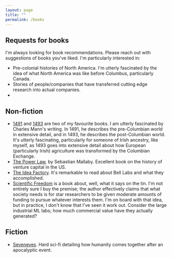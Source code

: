 ```yaml
---
layout: page
title: ""
permalink: /books
---
```


## Requests for books

I'm always looking for book recommendations. Please reach out with suggestions of books you've liked. I'm particularly interested in:

- Pre-colonial histories of North America. I'm utterly fascinated by the idea of what North America was like before Columbus, particularly Canada. 
- Stories of people/companies that have transferred cutting edge research into actual companies. 
- 

## Non-fiction

- [1491](https://en.wikipedia.org/wiki/1491:_New_Revelations_of_the_Americas_Before_Columbus) and [1493](https://www.amazon.ca/1493-Uncovering-World-Columbus-Created/dp/0307278247) are two of my favourite books. I am utterly fascinated by Charles Mann's writing. In 1491, he describes the pre-Columbian world in extensive detail, and in 1493, he describes the post-Columbian world. It's utterly fascinating, particularly for someone of Irish ancestry, like myself, as 1493 goes into extensive detail about how European (particularly Irish) agriculture was transformed by the Columbian Exchange.
- [The Power Law](https://www.amazon.ca/Power-Law-Venture-Capital-Making/dp/052555999X), by Sebastian Mallaby. Excellent book on the history of venture capital in the US.
- [The Idea Factory](https://www.amazon.ca/Idea-Factory-Great-American-Innovation/dp/0143122797). It's remarkable to read about Bell Labs and what they accomplished.
- [Scientific Freedom](https://www.amazon.ca/Scientific-Freedom-Elixir-Civilization/dp/0578675919) is a book about, well, what it says on the tin. I'm not entirely sure I buy the premise; the author effectively claims that what society needs is for star researchers to be given moderate amounts of funding to pursue whatever interests them. I'm on board with that idea, but in practice, I don't know that I've seen it work out. Consider the large industrial ML labs; how much commercial value have they actually generated?

## Fiction

- [Seveneves](https://en.wikipedia.org/wiki/Seveneves). Hard sci-fi detailing how humanity comes together after an apocalyptic event.

